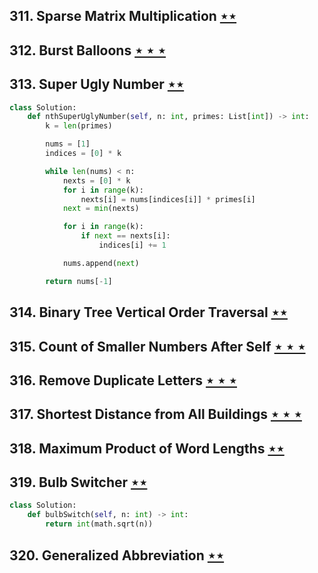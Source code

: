 ## 311. Sparse Matrix Multiplication [$\star\star$](https://leetcode.com/problems/sparse-matrix-multiplication)

## 312. Burst Balloons [$\star\star\star$](https://leetcode.com/problems/burst-balloons)

## 313. Super Ugly Number [$\star\star$](https://leetcode.com/problems/super-ugly-number)

```python
class Solution:
    def nthSuperUglyNumber(self, n: int, primes: List[int]) -> int:
        k = len(primes)

        nums = [1]
        indices = [0] * k

        while len(nums) < n:
            nexts = [0] * k
            for i in range(k):
                nexts[i] = nums[indices[i]] * primes[i]
            next = min(nexts)

            for i in range(k):
                if next == nexts[i]:
                    indices[i] += 1

            nums.append(next)

        return nums[-1]
```

## 314. Binary Tree Vertical Order Traversal [$\star\star$](https://leetcode.com/problems/binary-tree-vertical-order-traversal)

## 315. Count of Smaller Numbers After Self [$\star\star\star$](https://leetcode.com/problems/count-of-smaller-numbers-after-self)

## 316. Remove Duplicate Letters [$\star\star\star$](https://leetcode.com/problems/remove-duplicate-letters)

## 317. Shortest Distance from All Buildings [$\star\star\star$](https://leetcode.com/problems/shortest-distance-from-all-buildings)

## 318. Maximum Product of Word Lengths [$\star\star$](https://leetcode.com/problems/maximum-product-of-word-lengths)

## 319. Bulb Switcher [$\star\star$](https://leetcode.com/problems/bulb-switcher)

```python
class Solution:
    def bulbSwitch(self, n: int) -> int:
        return int(math.sqrt(n))
```

## 320. Generalized Abbreviation [$\star\star$](https://leetcode.com/problems/generalized-abbreviation)

